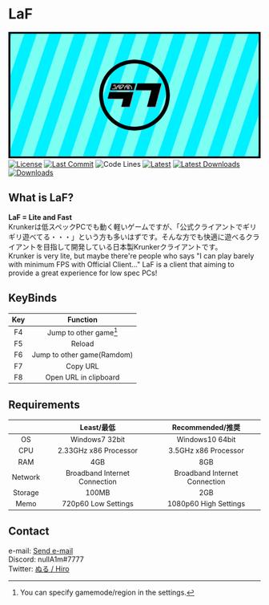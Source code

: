 # LaF
![TitleImage](https://raw.githubusercontent.com/Hiro527/LaF/master/app/img/social.png)</br>
[![License](https://img.shields.io/github/license/Hiro527/LaF?style=flat-square)](https://github.com/Hiro527/LaF/blob/master/LICENSE)
[![Last Commit](https://img.shields.io/github/last-commit/Hiro527/LaF/master?style=flat-square)](https://github.com/Hiro527/LaF/tree/master)
![Code Lines](https://img.shields.io/tokei/lines/github/Hiro527/LaF?style=flat-square)
[![Latest](https://img.shields.io/github/v/release/Hiro527/LaF?style=flat-square)](https://github.com/Hiro527/LaF/releases/latest)
[![Latest Downloads](https://img.shields.io/github/downloads/Hiro527/LaF/latest/total?style=flat-square)](https://github.com/Hiro527/LaF/releases/latest)
[![Downloads](https://img.shields.io/github/downloads/Hiro527/LaF/total?style=flat-square&logo=appveyor)](https://github.com/Hiro527/LaF/releases)</br>

## What is LaF?
**LaF = Lite and Fast**</br>
Krunkerは低スペックPCでも動く軽いゲームですが、「公式クライアントでギリギリ遊べてる・・・」という方も多いはずです。そんな方でも快適に遊べるクライアントを目指して開発している日本製Krunkerクライアントです。</br>
Krunker is very lite, but maybe there're people who says "I can play barely with minimum FPS with Official Client..." LaF is a client that aiming to provide a great experience for low spec PCs!

## KeyBinds
| Key | Function |
|:---:|   :---:  |
| F4  | Jump to other game[^1] |
| F5  | Reload |
| F6  | Jump to other game(Ramdom) |
| F7  | Copy URL |
| F8  | Open URL in clipboard |

[^1]: You can specify gamemode/region in the settings.

## Requirements
|     | Least/最低 | Recommended/推奨 |
|:---:|   :---:   |      :---:      |
| OS  | Windows7 32bit | Windows10 64bit |
| CPU | 2.33GHz x86 Processor | 3.5GHz x86 Processor |
| RAM | 4GB | 8GB |
| Network | Broadband Internet Connection | Broadband Internet Connection |
| Storage | 100MB | 2GB |
| Memo | 720p60 Low Settings | 1080p60 High Settings |

## Contact
e-mail: [Send e-mail](mailto:hiro527.dev@gmail.com)</br>
Discord: nullA1m#7777</br>
Twitter: [ぬる / Hiro](https://twitter.com/nullA1m)